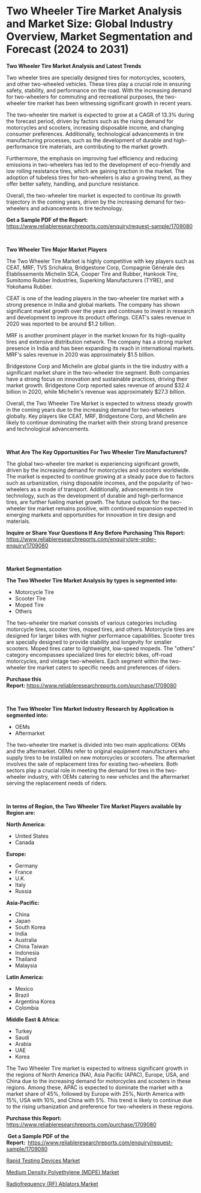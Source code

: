 <p><h1>Two Wheeler Tire Market Analysis and Market Size: Global Industry Overview, Market Segmentation and Forecast (2024 to 2031)</h1></p><p><strong>Two Wheeler Tire Market Analysis and Latest Trends</strong></p>
<p><p>Two wheeler tires are specially designed tires for motorcycles, scooters, and other two-wheeled vehicles. These tires play a crucial role in ensuring safety, stability, and performance on the road. With the increasing demand for two-wheelers for commuting and recreational purposes, the two-wheeler tire market has been witnessing significant growth in recent years.</p><p>The two-wheeler tire market is expected to grow at a CAGR of 13.3% during the forecast period, driven by factors such as the rising demand for motorcycles and scooters, increasing disposable income, and changing consumer preferences. Additionally, technological advancements in tire manufacturing processes, such as the development of durable and high-performance tire materials, are contributing to the market growth.</p><p>Furthermore, the emphasis on improving fuel efficiency and reducing emissions in two-wheelers has led to the development of eco-friendly and low rolling resistance tires, which are gaining traction in the market. The adoption of tubeless tires for two-wheelers is also a growing trend, as they offer better safety, handling, and puncture resistance.</p><p>Overall, the two-wheeler tire market is expected to continue its growth trajectory in the coming years, driven by the increasing demand for two-wheelers and advancements in tire technology.</p></p>
<p><strong>Get a Sample PDF of the Report:&nbsp;</strong> <a href="https://www.reliableresearchreports.com/enquiry/request-sample/1709080">https://www.reliableresearchreports.com/enquiry/request-sample/1709080</a></p>
<p>&nbsp;</p>
<p><strong>Two Wheeler Tire Major Market Players</strong></p>
<p><p>The Two Wheeler Tire Market is highly competitive with key players such as CEAT, MRF, TVS Srichakra, Bridgestone Corp, Compagnie Générale des Établissements Michelin SCA, Cooper Tire and Rubber, Hankook Tire, Sumitomo Rubber Industries, Superking Manufacturers (TYRE), and Yokohama Rubber. </p><p>CEAT is one of the leading players in the two-wheeler tire market with a strong presence in India and global markets. The company has shown significant market growth over the years and continues to invest in research and development to improve its product offerings. CEAT's sales revenue in 2020 was reported to be around $1.2 billion.</p><p>MRF is another prominent player in the market known for its high-quality tires and extensive distribution network. The company has a strong market presence in India and has been expanding its reach in international markets. MRF's sales revenue in 2020 was approximately $1.5 billion.</p><p>Bridgestone Corp and Michelin are global giants in the tire industry with a significant market share in the two-wheeler tire segment. Both companies have a strong focus on innovation and sustainable practices, driving their market growth. Bridgestone Corp reported sales revenue of around $32.4 billion in 2020, while Michelin's revenue was approximately $27.3 billion.</p><p>Overall, the Two Wheeler Tire Market is expected to witness steady growth in the coming years due to the increasing demand for two-wheelers globally. Key players like CEAT, MRF, Bridgestone Corp, and Michelin are likely to continue dominating the market with their strong brand presence and technological advancements.</p></p>
<p>&nbsp;</p>
<p><strong>What Are The Key Opportunities For Two Wheeler Tire Manufacturers?</strong></p>
<p><p>The global two-wheeler tire market is experiencing significant growth, driven by the increasing demand for motorcycles and scooters worldwide. The market is expected to continue growing at a steady pace due to factors such as urbanization, rising disposable incomes, and the popularity of two-wheelers as a mode of transport. Additionally, advancements in tire technology, such as the development of durable and high-performance tires, are further fueling market growth. The future outlook for the two-wheeler tire market remains positive, with continued expansion expected in emerging markets and opportunities for innovation in tire design and materials.</p></p>
<p><strong>Inquire or Share Your Questions If Any Before Purchasing This Report:</strong> <a href="https://www.reliableresearchreports.com/enquiry/pre-order-enquiry/1709080">https://www.reliableresearchreports.com/enquiry/pre-order-enquiry/1709080</a></p>
<p>&nbsp;</p>
<p><strong>Market Segmentation</strong></p>
<p><strong>The Two Wheeler Tire Market Analysis by types is segmented into:</strong></p>
<p><ul><li>Motorcycle Tire</li><li>Scooter Tire</li><li>Moped Tire</li><li>Others</li></ul></p>
<p><p>The two-wheeler tire market consists of various categories including motorcycle tires, scooter tires, moped tires, and others. Motorcycle tires are designed for larger bikes with higher performance capabilities. Scooter tires are specially designed to provide stability and longevity for smaller scooters. Moped tires cater to lightweight, low-speed mopeds. The "others" category encompasses specialized tires for electric bikes, off-road motorcycles, and vintage two-wheelers. Each segment within the two-wheeler tire market caters to specific needs and preferences of riders.</p></p>
<p><strong>Purchase this Report:&nbsp;</strong><a href="https://www.reliableresearchreports.com/purchase/1709080">https://www.reliableresearchreports.com/purchase/1709080</a></p>
<p>&nbsp;</p>
<p><strong>The Two Wheeler Tire Market Industry Research by Application is segmented into:</strong></p>
<p><ul><li>OEMs</li><li>Aftermarket</li></ul></p>
<p><p>The two-wheeler tire market is divided into two main applications: OEMs and the aftermarket. OEMs refer to original equipment manufacturers who supply tires to be installed on new motorcycles or scooters. The aftermarket involves the sale of replacement tires for existing two-wheelers. Both sectors play a crucial role in meeting the demand for tires in the two-wheeler industry, with OEMs catering to new vehicles and the aftermarket serving the replacement needs of riders.</p></p>
<p>&nbsp;</p>
<p><strong>In terms of Region, the Two Wheeler Tire Market Players available by Region are:</strong></p>
<p>
    <p> <strong> North America: </strong>
        <ul>
            <li>United States</li>
            <li>Canada</li>
        </ul>
        </p> 
    <p> <strong> Europe: </strong>
        <ul>
            <li>Germany</li>
            <li>France</li>
            <li>U.K.</li>
            <li>Italy</li>
            <li>Russia</li>
        </ul>
        </p> 
    <p> <strong> Asia-Pacific: </strong>
        <ul>
            <li>China</li>
            <li>Japan</li>
            <li>South Korea</li>
            <li>India</li>
            <li>Australia</li>
            <li>China Taiwan</li>
            <li>Indonesia</li>
            <li>Thailand</li>
            <li>Malaysia</li>
        </ul>
        </p> 
    <p> <strong> Latin America: </strong>
        <ul>
            <li>Mexico</li>
            <li>Brazil</li>
            <li>Argentina Korea</li>
            <li>Colombia</li>
        </ul>
        </p> 
    <p> <strong> Middle East & Africa: </strong>
        <ul>
            <li>Turkey</li>
            <li>Saudi</li>
            <li>Arabia</li>
            <li>UAE</li>
            <li>Korea</li>
        </ul>
    </p>
    </p>
<p><p>The Two Wheeler Tire market is expected to witness significant growth in the regions of North America (NA), Asia Pacific (APAC), Europe, USA, and China due to the increasing demand for motorcycles and scooters in these regions. Among these, APAC is expected to dominate the market with a market share of 45%, followed by Europe with 25%, North America with 15%, USA with 10%, and China with 5%. This trend is likely to continue due to the rising urbanization and preference for two-wheelers in these regions.</p></p>
<p><strong>Purchase this Report: </strong><a href="https://www.reliableresearchreports.com/purchase/1709080">https://www.reliableresearchreports.com/purchase/1709080</a></p>
<p>&nbsp;<strong>Get a Sample PDF of the Report:&nbsp;&nbsp;</strong><a href="https://www.reliableresearchreports.com/enquiry/request-sample/1709080">https://www.reliableresearchreports.com/enquiry/request-sample/1709080</a></p>
<p><strong></strong></p>
<p><p><a href="https://view.publitas.com/reportprime-1/rapid-testing-devices-market-size-furnishes-valuable-information-encompassing-market-share-market-trends-and-projections-spanning-from-2023-to-2030/">Rapid Testing Devices Market</a></p><p><a href="https://view.publitas.com/reportprime-1/medium-density-polyethylene-mdpe-market-size-market-trends-and-growth-outlook-forecasted-for-period-from-2023-to-2030/">Medium Density Polyethylene (MDPE) Market</a></p><p><a href="https://view.publitas.com/reportprime-1/radiofrequency-rf-ablators-market-provides-a-comprehensive-analysis-including-a-macro-overview-of-the-market-as-well-as-micro-details-such-as-market-size-and-competitive-landscape/">Radiofrequency (RF) Ablators Market</a></p></p>